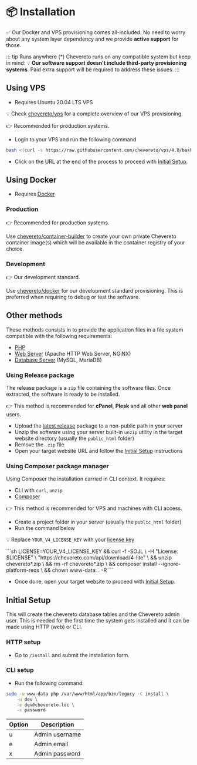 # 📦 Installation

✅ Our Docker and VPS provisioning comes all-included. No need to worry about any system layer dependency and we provide **active support** for those.

::: tip Runs anywhere (*)
Chevereto runs on any compatible system but keep in mind: 💡 **Our software support doesn't include third-party provisioning systems**. Paid extra support will be required to address these issues.
:::

## Using VPS

* Requires Ubuntu 20.04 LTS VPS

💡 Check [chevereto/vps](https://github.com/chevereto/vps) for a complete overview of our VPS provisioning.

👉 Recommended for production systems.

* Login to your VPS and run the following command

```sh
bash <(curl -s https://raw.githubusercontent.com/chevereto/vps/4.0/bash.sh)
```

* Click on the URL at the end of the process to proceed with [Initial Setup](#initial-setup).

## Using Docker

* Requires [Docker](https://docs.docker.com/get-docker/)

### Production

👉 Recommended for production systems.

Use [chevereto/container-builder](https://github.com/chevereto/container-builder) to create your own private Chevereto container image(s) which will be available in the container registry of your choice.

### Development

👉 Our development standard.

Use [chevereto/docker](https://github.com/chevereto/docker) for our development standard provisioning. This is preferred when requiring to debug or test the software.

## Other methods

These methods consists in to provide the application files in a file system compatible with the following requirements:

* [PHP](../stack/php.md)
* [Web Server](../stack/web-server.md) (Apache HTTP Web Server, NGiNX)
* [Database Server](../stack/mysql-server.md) (MySQL, MariaDB)

### Using Release package

The release package is a `zip` file containing the software files. Once extracted, the software is ready to be installed.

👉 This method is recommended for **cPanel**, **Plesk** and all other **web panel** users.

* Upload the [latest release](https://chevereto.com/panel/downloads) package to a non-public path in your server
* Unzip the software using your server built-in `unzip` utility in the target website directory (usually the `public_html` folder)
* Remove the `.zip` file
* Open your target website URL and follow the [Initial Setup](#initial-setup) instructions

### Using Composer package manager

Using Composer the installation carried in CLI context. It requires:

* CLI with `curl`, `unzip`
* [Composer](https://getcomposer.org/)

👉 This method is recommended for VPS and machines with CLI access.

* Create a project folder in your server (usually the `public_html` folder)
* Run the command below

💡 Replace `YOUR_V4_LICENSE_KEY` with your [license key](https://chevereto.com/panel/license)

<code-group>
<code-block title="Debian">
```sh
LICENSE=YOUR_V4_LICENSE_KEY &&
curl -f -SOJL \
    -H "License: $LICENSE" \
    "https://chevereto.com/api/download/4-lite" \
&& unzip chevereto*.zip \
&& rm -rf chevereto*.zip \
&& composer install --ignore-platform-reqs \
&& chown www-data: . -R
```
</code-block>
</code-group>

* Once done, open your target website to proceed with [Initial Setup](#initial-setup).

## Initial Setup

This will create the chevereto database tables and the Chevereto admin user. This is needed for the first time the system gets installed and it can be made using HTTP (web) or CLI.

### HTTP setup

* Go to `/install` and submit the installation form.

### CLI setup

* Run the following command:

```sh
sudo -u www-data php /var/www/html/app/bin/legacy -C install \
    -u dev \
    -e dev@chevereto.loc \
    -x password
```

| Option | Description    |
| ------ | -------------- |
| u      | Admin username |
| e      | Admin email    |
| x      | Admin password |
